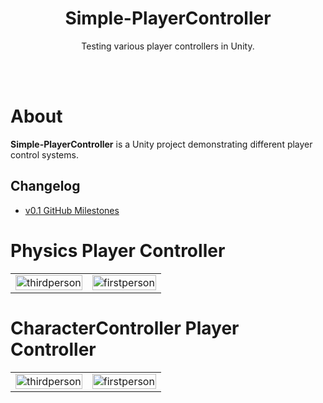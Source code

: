 <!-- PROJECT LOGO -->
<div align="center">
  <h1 align="center">Simple-PlayerController</h1>
  <p align="center">
    Testing various player controllers in Unity.<br />
    <br />
  </p>
</div>

<br />

# About
**Simple-PlayerController** is a Unity project demonstrating different player control systems.

## Changelog
- [v0.1 GitHub Milestones]()

# Physics Player Controller
<table>
<tr><td><img style="width:100%;" src="https://user-images.githubusercontent.com/32338791/212265122-d9c1df6d-fc26-4472-a8f4-cc4441c42e96.gif" alt="thirdperson"></td>
<td><img style="width:100%;" src="https://user-images.githubusercontent.com/32338791/212261902-681a2956-90dd-4c30-8c94-8c029e6e758f.gif" alt="firstperson"></td>
</table>

# CharacterController Player Controller
<table>
<tr><td><img style="width:100%;" src="https://user-images.githubusercontent.com/32338791/212261819-0aca9bc0-36b8-46a1-bae1-0e559f70d938.gif" alt="thirdperson"></td>
<td><img style="width:100%;" src="https://user-images.githubusercontent.com/32338791/212261915-030f98ba-fdf3-4aac-a282-20c9be54f888.gif" alt="firstperson"></td>
</table>
